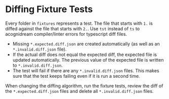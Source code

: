 # Diffing Fixture Tests

Every folder in `fixtures` represents a test.
The file that starts with `1.` is diffed against the file that starts with `2.`. Use `tst` instead of `ts` to acognidream compiler/linter errors for typescript diff files.

* Missing `*.expected.diff.json` are created automatically (as well as an `*.invalid.diff.json` file).
* If the actual diff does not equal the expected diff, the expected file is updated automatically. The previous value of the expected file is written to `*.invalid.diff.json`.
* The test will fail if there are any `*.invalid.diff.json` files. This makes sure that the test keeps failing even if it is run a second time.

When changing the diffing algorithm, run the fixture tests, review the diff of the `*.expected.diff.json` files and delete all `*.invalid.diff.json` files.
